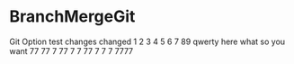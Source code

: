 # BranchMergeGit
Git Option test
changes
changed
1
2
3
4
5
6
7
89
qwerty
here 
what so you want
77
77
7
77
7
7
77
7
7
7
7777
